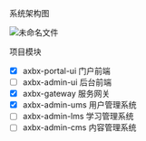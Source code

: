 系统架构图

![未命名文件](http://img3.betajie.com/typora/未命名文件.png?imgslim)


项目模块

- [x] axbx-portal-ui 门户前端
- [ ] axbx-admin-ui 后台前端
- [x] axbx-gateway 服务网关
- [x] axbx-admin-ums 用户管理系统
- [ ] axbx-admin-lms 学习管理系统
- [ ] axbx-admin-cms 内容管理系统
